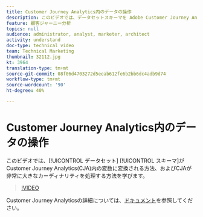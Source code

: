 ```yaml
---
title: Customer Journey Analytics内のデータの操作
description: このビデオでは、データセットスキーマを Adobe Customer Journey Analytics（CJA）内の変数に変換する方法、および CJA が非常に大きな基数をどのように処理するかを学びます。
feature: 顧客ジャーニー分析
topics: null
audience: administrator, analyst, marketer, architect
activity: understand
doc-type: technical video
team: Technical Marketing
thumbnail: 32112.jpg
kt: 3964
translation-type: tm+mt
source-git-commit: 08f06d4703272d5eeab612fe6b2bb6dc4adb9d74
workflow-type: tm+mt
source-wordcount: '90'
ht-degree: 40%

---
```



# Customer Journey Analytics内のデータの操作

このビデオでは、[!UICONTROL データセット] [!UICONTROL スキーマ]がCustomer Journey Analytics(CJA)内の変数に変換される方法、およびCJAが非常に大きなカーディナリティを処理する方法を学びます。

>[!VIDEO](https://video.tv.adobe.com/v/32112/?quality=12)

Customer Journey Analyticsの詳細については、[ドキュメント](https://docs.adobe.com/content/help/ja-JP/analytics-platform/using/cja-landing.html)を参照してください。
